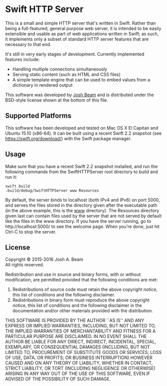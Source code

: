 Swift HTTP Server
=================

This is a small and simple HTTP server that's written in Swift. Rather than being a full-featured, general purpose web server, it is intended to be easily extensible and usable as part of web applications written in Swift; as such, it implements only a subset of standard HTTP server features that are necessary to that end.

It's still in very early stages of development. Currently implemented features include:

 - Handling multiple connections simultaneously
 - Serving static content (such as HTML and CSS files)
 - A simple template engine that can be used to embed values from a dictionary in rendered output

This software was developed by [Josh Beam](http://joshbeam.com/) and is distributed under the BSD-style license shown at the bottom of this file.

Supported Platforms
-------------------
This software has been developed and tested on Mac OS X El Capitan and Ubuntu 15.10 (x86-64). It can be built using a recent Swift 2.2 snapshot (see https://swift.org/download/) with the Swift package manager.

Usage
-----
Make sure that you have a recent Swift 2.2 snapshot installed, and run the following commands from the SwiftHTTPServer root directory to build and run it:

    swift build
    .build/debug/SwiftHTTPServer www Resources

By default, the server binds to localhost (both IPv4 and IPv6) on port 5000, and serves the files stored in the directory given after the executable path (in the above example, this is the [www](https://github.com/joshb/SwiftHTTPServer/tree/master/www) directory). The Resources directory given last can contain files used by the server that are not served by default like the files in the www directory. If you have the server running, go to http://localhost:5000/ to see the welcome page. When you're done, just hit Ctrl-C to stop the server.

License
-------
Copyright © 2015-2016 Josh A. Beam  
All rights reserved.

Redistribution and use in source and binary forms, with or without modification, are permitted provided that the following conditions are met:

  1. Redistributions of source code must retain the above copyright notice, this list of conditions and the following disclaimer.
  2. Redistributions in binary form must reproduce the above copyright notice, this list of conditions and the following disclaimer in the documentation and/or other materials provided with the distribution.

THIS SOFTWARE IS PROVIDED BY THE AUTHOR ``AS IS'' AND ANY EXPRESS OR IMPLIED WARRANTIES, INCLUDING, BUT NOT LIMITED TO, THE IMPLIED WARRANTIES OF MERCHANTABILITY AND FITNESS FOR A PARTICULAR PURPOSE ARE DISCLAIMED. IN NO EVENT SHALL THE AUTHOR BE LIABLE FOR ANY DIRECT, INDIRECT, INCIDENTAL, SPECIAL, EXEMPLARY, OR CONSEQUENTIAL DAMAGES (INCLUDING, BUT NOT LIMITED TO, PROCUREMENT OF SUBSTITUTE GOODS OR SERVICES; LOSS OF USE, DATA, OR PROFITS; OR BUSINESS INTERRUPTION) HOWEVER CAUSED AND ON ANY THEORY OF LIABILITY, WHETHER IN CONTACT, STRICT LIABILITY, OR TORT (INCLUDING NEGLIGENCE OR OTHERWISE) ARISING IN ANY WAY OUT OF THE USE OF THIS SOFTWARE, EVEN IF ADVISED OF THE POSSIBILITY OF SUCH DAMAGE.
